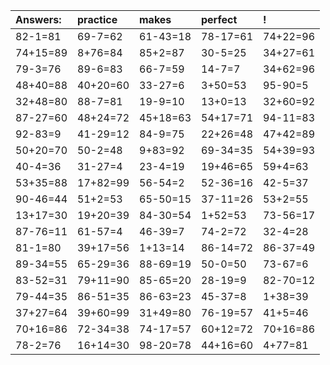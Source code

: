 | Answers: | practice | makes | perfect | ! |
| :--- | :--- | :--- | :--- | :--- |
| 82-1=81 | 69-7=62 | 61-43=18 | 78-17=61 | 74+22=96 | 
| 74+15=89 | 8+76=84 | 85+2=87 | 30-5=25 | 34+27=61 | 
| 79-3=76 | 89-6=83 | 66-7=59 | 14-7=7 | 34+62=96 | 
| 48+40=88 | 40+20=60 | 33-27=6 | 3+50=53 | 95-90=5 | 
| 32+48=80 | 88-7=81 | 19-9=10 | 13+0=13 | 32+60=92 | 
| 87-27=60 | 48+24=72 | 45+18=63 | 54+17=71 | 94-11=83 | 
| 92-83=9 | 41-29=12 | 84-9=75 | 22+26=48 | 47+42=89 | 
| 50+20=70 | 50-2=48 | 9+83=92 | 69-34=35 | 54+39=93 | 
| 40-4=36 | 31-27=4 | 23-4=19 | 19+46=65 | 59+4=63 | 
| 53+35=88 | 17+82=99 | 56-54=2 | 52-36=16 | 42-5=37 | 
| 90-46=44 | 51+2=53 | 65-50=15 | 37-11=26 | 53+2=55 | 
| 13+17=30 | 19+20=39 | 84-30=54 | 1+52=53 | 73-56=17 | 
| 87-76=11 | 61-57=4 | 46-39=7 | 74-2=72 | 32-4=28 | 
| 81-1=80 | 39+17=56 | 1+13=14 | 86-14=72 | 86-37=49 | 
| 89-34=55 | 65-29=36 | 88-69=19 | 50-0=50 | 73-67=6 | 
| 83-52=31 | 79+11=90 | 85-65=20 | 28-19=9 | 82-70=12 | 
| 79-44=35 | 86-51=35 | 86-63=23 | 45-37=8 | 1+38=39 | 
| 37+27=64 | 39+60=99 | 31+49=80 | 76-19=57 | 41+5=46 | 
| 70+16=86 | 72-34=38 | 74-17=57 | 60+12=72 | 70+16=86 | 
| 78-2=76 | 16+14=30 | 98-20=78 | 44+16=60 | 4+77=81 | 
